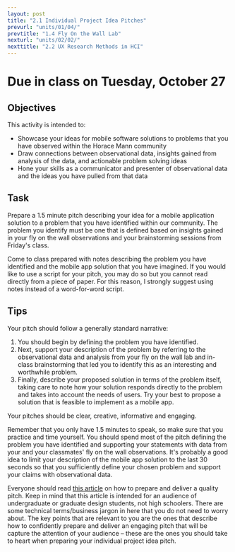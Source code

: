 ```yaml
---
layout: post
title: "2.1 Individual Project Idea Pitches"
prevurl: "units/01/04/"
prevtitle: "1.4 Fly On the Wall Lab"
nexturl: "units/02/02/"
nexttitle: "2.2 UX Research Methods in HCI"
---
```


# Due in class on Tuesday, October 27

## Objectives
This activity is intended to:
  * Showcase your ideas for mobile software solutions to problems that you have observed within the Horace Mann community
  * Draw connections between observational data, insights gained from analysis of the data, and actionable problem solving ideas
  * Hone your skills as a communicator and presenter of observational data and the ideas you have pulled from that data

## Task
Prepare a 1.5 minute pitch describing your idea for a mobile application solution to a problem that you have identified within our community. The problem you identify must be one that is defined based on insights gained in your fly on the wall observations and your brainstorming sessions from Friday's class. 

Come to class prepared with notes describing the problem you have identified and the mobile app solution that you have imagined. If you would like to use a script for your pitch, you may do so but you cannot read directly from a piece of paper. For this reason, I strongly suggest using notes instead of a word-for-word script. 

## Tips
Your pitch should follow a generally standard narrative: 

 1. You should begin by defining the problem you have identified. 
 2. Next, support your description of the problem by referring to the observational data and analysis from your fly on the wall lab and in-class brainstorming that led you to identify this as an interesting and worthwhile problem. 
 3. Finally, describe your proposed solution in terms of the problem itself, taking care to note how your solution responds directly to the problem and takes into account the needs of users. Try your best to propose a solution that is feasible to implement as a mobile app.

Your pitches should be clear, creative, informative and engaging. 

Remember that you only have 1.5 minutes to speak, so make sure that you practice and time yourself. You should spend most of the pitch defining the problem you have identified and supporting your statements with data from your and your classmates' fly on the wall observations. It's probably a good idea to limit your description of the mobile app solution to the last 30 seconds so that you sufficiently define your chosen problem and support your claims with observational data.

Everyone should read [this article](https://deardesignstudent.com/how-to-pitch-a-project-4a391f7cf3b3) on how to prepare and deliver a quality pitch. Keep in mind that this article is intended for an audience of undergraduate or graduate design students, not high schoolers. There are some technical terms/business jargon in here that you do not need to worry about. The key points that are relevant to you are the ones that describe how to confidently prepare and deliver an engaging pitch that will be capture the attention of your audience – these are the ones you should take to heart when preparing your individual project idea pitch.
